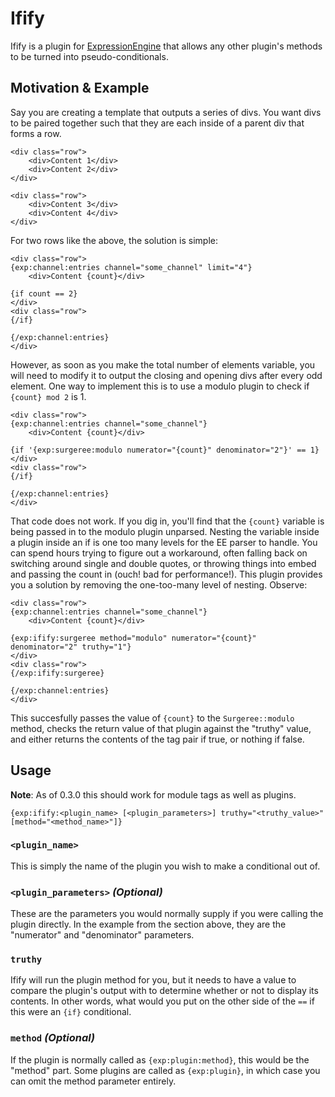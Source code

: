 # Ifify

Ifify is a plugin for [ExpressionEngine](http://ellislab.com/expressionengine) that allows any other plugin's methods to be turned into pseudo-conditionals.

## Motivation & Example

Say you are creating a template that outputs a series of divs. You want divs to be paired together such that they are each inside of a parent div that forms a row.

	<div class="row">
		<div>Content 1</div>
		<div>Content 2</div>
	</div>

	<div class="row">
		<div>Content 3</div>
		<div>Content 4</div>
	</div>

For two rows like the above, the solution is simple:

	<div class="row">
	{exp:channel:entries channel="some_channel" limit="4"}
		<div>Content {count}</div>

	{if count == 2}
	</div>
	<div class="row">
	{/if}

	{/exp:channel:entries}
	</div>

However, as soon as you make the total number of elements variable, you will need to modify it to output the closing and opening divs after every odd element. One way to implement this is to use a modulo plugin to check if `{count} mod 2` is 1.

	<div class="row">
	{exp:channel:entries channel="some_channel"}
		<div>Content {count}</div>

	{if '{exp:surgeree:modulo numerator="{count}" denominator="2"}' == 1}
	</div>
	<div class="row">
	{/if}

	{/exp:channel:entries}
	</div>

That code does not work. If you dig in, you'll find that the `{count}` variable is being passed in to the modulo plugin unparsed. Nesting the variable inside a plugin inside an if is one too many levels for the EE parser to handle. You can spend hours trying to figure out a workaround, often falling back on switching around single and double quotes, or throwing things into embed and passing the count in (ouch! bad for performance!). This plugin provides you a solution by removing the one-too-many level of nesting. Observe:


	<div class="row">
	{exp:channel:entries channel="some_channel"}
		<div>Content {count}</div>

	{exp:ifify:surgeree method="modulo" numerator="{count}" denominator="2" truthy="1"}
	</div>
	<div class="row">
	{/exp:ifify:surgeree}

	{/exp:channel:entries}
	</div>

This succesfully passes the value of `{count}` to the `Surgeree::modulo` method, checks the return value of that plugin against the "truthy" value, and either returns the contents of the tag pair if true, or nothing if false.

## Usage

**Note**: As of 0.3.0 this should work for module tags as well as plugins.

	{exp:ifify:<plugin_name> [<plugin_parameters>] truthy="<truthy_value>" [method="<method_name>"]}

### `<plugin_name>`

This is simply the name of the plugin you wish to make a conditional out of.

### `<plugin_parameters>` *(Optional)*

These are the parameters you would normally supply if you were calling the plugin directly. In the example from the section above, they are the "numerator" and "denominator" parameters.

### `truthy`

Ifify will run the plugin method for you, but it needs to have a value to compare the plugin's output with to determine whether or not to display its contents. In other words, what would you put on the other side of the `==` if this were an `{if}` conditional.

### `method` *(Optional)*

 If the plugin is normally called as `{exp:plugin:method}`, this would be the "method" part. Some plugins are called as `{exp:plugin}`, in which case you can omit the method parameter entirely.

